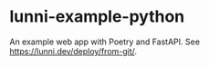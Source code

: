 # lunni-example-python

An example web app with Poetry and FastAPI. See https://lunni.dev/deploy/from-git/.
